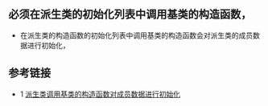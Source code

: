 ## 必须在派生类的初始化列表中调用基类的构造函数，
* 在派生类的构造函数的初始化列表中调用基类的构造函数会对派生类的成员数据进行初始化，



## 参考链接
* 1 [派生类调用基类的构造函数对成员数据进行初始化](https://www.coder.work/article/1199097)